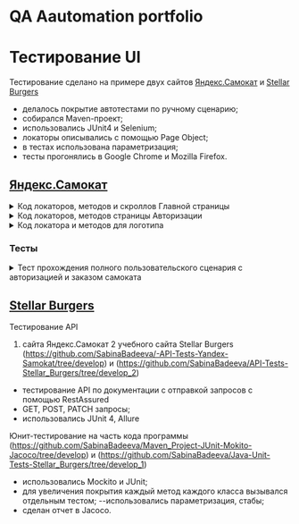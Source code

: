 # <a name="up" /> QA Aautomation portfolio
# Тестирование UI 
Тестирование сделано на примере двух сайтов [Яндекс.Самокат](#yandex-samokat) и [Stellar Burgers](#stellar-burgers)<br>
- делалось покрытие автотестами по ручному сценарию;
- собирался Maven-проект;
- использовались JUnit4 и Selenium;
- локаторы описывались с помощью Page Object;
- в тестах использована параметризация;
- тесты прогонялись в Google Chrome  и  Mozilla Firefox.
## [Яндекс.Самокат](#yandex-samokat) 

<details>
<summary> Код локаторов, методов и скроллов Главной страницы </summary>

 <img src="https://i.ibb.co/7bZHWy8/qa-scooter-praktikum-services-ru.png" alt="qa-scooter-praktikum-services-ru" border="0"> <br>
MainPage.java  <br>
 <img src="https://i.ibb.co/vQD3nVm/github-com-Sabina-Badeeva-UI-Selenium-tests-of-Yandex-Samokat-blob-develop-src-main-java-org-example.png" alt="github-com-Sabina-Badeeva-UI-Selenium-tests-of-Yandex-Samokat-blob-develop-src-main-java-org-example" border="0"> <br>
[Наверх](#up)
*** 
</details>

<details>
<summary> Код локаторов, методов страницы Авторизации </summary>
<img src="https://i.ibb.co/mJ6K6bj/2023-12-03-040558.jpg" alt="2023-12-03-040558" border="0"> <br>
OrderPage.java
<img src="https://i.ibb.co/w0CDVHY/github-com-Sabina-Badeeva-UI-Selenium-tests-of-Yandex-Samokat-blob-develop-src-main-java-org-example.png" alt="github-com-Sabina-Badeeva-UI-Selenium-tests-of-Yandex-Samokat-blob-develop-src-main-java-org-example" border="0"> <br>
[Наверх](#up)
*** 
</details>

<details>
<summary>Код локатора и методов для логотипа </summary>
<img src="https://i.ibb.co/BypvGvR/github-com-Sabina-Badeeva-UI-Selenium-tests-of-Yandex-Samokat-blob-develop-src-main-java-Logo-Samoca.png" alt="github-com-Sabina-Badeeva-UI-Selenium-tests-of-Yandex-Samokat-blob-develop-src-main-java-Logo-Samoca" border="0">
[Наверх](#up)
*** 
</details>

### Тесты
<details>
<summary>Тест прохождения полного пользовательского сценария с авторизацией и заказом самоката</summary>
 <img src="https://i.ibb.co/yfTXWWP/github-com-Sabina-Badeeva-UI-Selenium-tests-of-Yandex-Samokat-blob-develop-src-test-java-org-example.png" alt="github-com-Sabina-Badeeva-UI-Selenium-tests-of-Yandex-Samokat-blob-develop-src-test-java-org-example" border="0">
 [Наверх](#up)
 
*** 
</details>

## [Stellar Burgers](#stellar-burgers)<br>




Тестирование API 
1. сайта Яндекс.Самокат 
2 учебного сайта Stellar Burgers
(https://github.com/SabinaBadeeva/-API-Tests-Yandex-Samokat/tree/develop) и 
(https://github.com/SabinaBadeeva/API-Tests-Stellar_Burgers/tree/develop_2)
- тестирование API по документации с отправкой запросов с помощью RestAssured
- GET, POST, PATCH запросы;
- использовались JUnit 4, Allure 

Юнит-тестирование на часть кода программы
(https://github.com/SabinaBadeeva/Maven_Project-JUnit-Mokito-Jacoco/tree/develop) и 
(https://github.com/SabinaBadeeva/Java-Unit-Tests-Stellar_Burgers/tree/develop_1)
- использовались  Mockito и JUnit;
- для увеличения покрытия каждый метод каждого класса вызывался отдельным тестом;    --использовались параметризация, стабы;
- сделан отчет в Jacoco.



